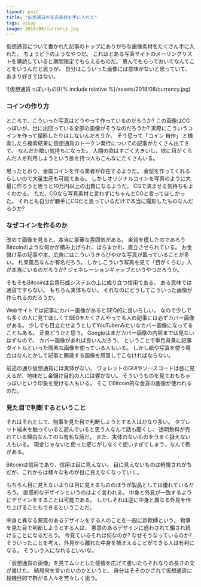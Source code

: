 ```yaml
---
layout: post
title: "仮想通貨の写真素材を手に入れた"
tags: essay
image: 2018/08/currency.jpg
---
```


仮想通貨について書かれた記事のトップにありがちな画像素材をたくさん手に入れた。
ちょうど下のようなやつだ。
これはとある写真サイトのメーリングリストを購読していると期間限定でもらえるものだ。
恵んでもらっておいてなんてことをいうんだと思うが、
自分はこういった画像には意味がないと思っていて、あまり好きではない。

![仮想通貨っぽいもの]({% include relative %}/assets/2018/08/currency.jpg)

### コインの作り方

ところで、こういった写真はどうやって作っているのだろうか?
この画像はCGっぽいが、世に出回っている全部の画像がそうなのだろうか?
実際にこういうコインを作って撮影したりはしないんだろうか。
そう思って「コイン 自作」
と検索したら検索結果に仮想通貨のトークン発行についての記事がたくさん出てきて、
なんだか暗い気持ちになった。
人間の欲はすごく大きいし、欲に目がくらんだ人を利用しようという欲を持つ人もこんなにたくさんいる。

思ったとおり、金属コインを作る業者が存在するようだ。
金型を作ってくれるらしいので大量生産も可能である。
しかしオリジナルコインを写真のように大量に作ろうと思うと10万円以上の出費になるようだ。
CGで済ませる気持ちもよくわかる。
ただ、CGなら写真素材と言わずにちゃんとCGと言ってほしかった。
それとも自分が勝手にCGだと思っているだけで本当に撮影したものなんだろうか?

### なぜコインを作るのか

改めて画像を見ると、本当に豪華な雰囲気がある。
金貨を模したのであろうBitcoinのような何かが積み上げられ、ばらまかれ、直立させられている。
お金儲け系の記事や本、広告にはこういうきらびやかな写真が載っていることが多い。
札束風呂なんか有名だろう。
しかしこういう写真を見て「目がくらむ」人が本当にいるのだろうか?
ジェネレーションギャップというやつだろうか。

そもそもBitcoinは合意形成システムの上に成り立つ信用である。
ある意味では通貨ですらない。
もちろん実体もない。
それなのにどうしてこういった画像が作られるのだろうか。

Webサイトでは記事にカバー画像があるとSEO的に良いらしい。
なので少しでも多くの人に見てほしくてSEOをたくさんやってる人の記事には必ずカバー画像がある。
少しでも目立たせようとしてYouTuberみたいなカバー画像になってることもある。
正直どうかと思う。
Googleはまだカバー画像の内容までは見ないはずなので、
カバー画像があれば良いんだろう、
ということで単色背景に記事タイトルといった簡素な画像を使っている人もいる。
しかし絵や写真を使う場合はなんとかして記事と関連する画像を用意してこなければならない。

前述の通り仮想通貨には実体がない。
ウォレットのGUIやソースコードは目に見えるが、地味だし金儲け目的の人には響かない。
そういうものを見ておもちゃっぽいという印象を受ける人もいる。
そこでBitcoin的な金貨の画像が使われるのだ。

### 見た目で判断するということ

それはそれとして、物事を見た目で判断しようとする人はかなり多い。
タブレット端末を触っていると遊んでいると思う人なんて話も聞くし、
透明飲料が売れている理由なんてのも有名な話だ。
また、実体のないものをうまく扱えない人もいる。
現金じゃないと使った感じがしなくて使いすぎてしまう、なんて例がある。

Bitcoinは信用であり、信用は目に見えない。
目に見えないものは軽視されがちだが、これからは様々なものが目に見えなくなっていく。

もちろん目に見えないよりは目に見えるもののほうが製品としては優れているだろう。
直感的なデザインというのはよく言われる。
中身と外見が一致するようにデザインをすることは可能である。
しかしそれは逆に中身と異なる外見を作り上げることもできるということだ。

中身と異なる悪意のあるデザインをする人のことを一般に詐欺師という。
物事を見た目で判断しようとする人は、
悪意のあるデザインに惑わされて騙され続けることになるだろう。
今見ているそれは何なのか?
なぜそうなっているのか?
そういったことを考え、外見から離れた中身を捕まえることができる人は有利になる。
そういう人になれるといいな。

「仮想通貨の画像」を見てムッとした感情を広げて書いたらそれなりの長さの文が書けた。
結局何を言いたいのかというと、
自分はそそのかされて仮想通貨に投機目的で群がる人々を苦々しく思う。
